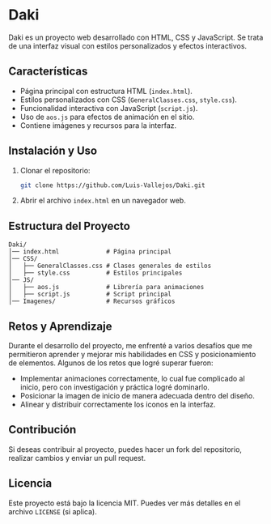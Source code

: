 # Daki

Daki es un proyecto web desarrollado con HTML, CSS y JavaScript. Se trata de una interfaz visual 
con estilos personalizados y efectos interactivos.

## Características

- Página principal con estructura HTML (`index.html`).
- Estilos personalizados con CSS (`GeneralClasses.css`, `style.css`).
- Funcionalidad interactiva con JavaScript (`script.js`).
- Uso de `aos.js` para efectos de animación en el sitio.
- Contiene imágenes y recursos para la interfaz.

## Instalación y Uso

1. Clonar el repositorio:
   ```sh
   git clone https://github.com/Luis-Vallejos/Daki.git
   ```
2. Abrir el archivo `index.html` en un navegador web.

## Estructura del Proyecto

```
Daki/
│── index.html             # Página principal
│── CSS/
│   ├── GeneralClasses.css # Clases generales de estilos
│   ├── style.css          # Estilos principales
│── JS/
│   ├── aos.js             # Librería para animaciones
│   ├── script.js          # Script principal
│── Imagenes/              # Recursos gráficos
```

## Retos y Aprendizaje

Durante el desarrollo del proyecto, me enfrenté a varios desafíos que me permitieron aprender y mejorar mis 
habilidades en CSS y posicionamiento de elementos. Algunos de los retos que logré superar fueron:

- Implementar animaciones correctamente, lo cual fue complicado al inicio, pero con investigación y práctica logré dominarlo.
- Posicionar la imagen de inicio de manera adecuada dentro del diseño.
- Alinear y distribuir correctamente los iconos en la interfaz.

## Contribución

Si deseas contribuir al proyecto, puedes hacer un fork del repositorio, realizar cambios y enviar un pull request.

## Licencia

Este proyecto está bajo la licencia MIT. Puedes ver más detalles en el archivo `LICENSE` (si aplica).
```

